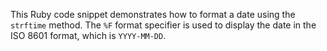 This Ruby code snippet demonstrates how to format a date using the `strftime` method. The `%F` format specifier is used to display the date in the ISO 8601 format, which is `YYYY-MM-DD`.